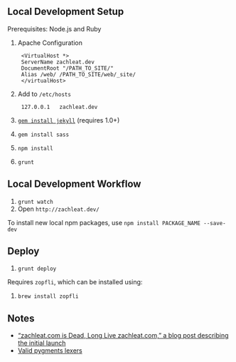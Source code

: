 ## Local Development Setup

Prerequisites: Node.js and Ruby

1. Apache Configuration

		<VirtualHost *>
		ServerName zachleat.dev
		DocumentRoot "/PATH_TO_SITE/"
		Alias /web/ /PATH_TO_SITE/web/_site/
		</virtualHost>
		
1. Add to `/etc/hosts`

		127.0.0.1	zachleat.dev

1. [`gem install jekyll`](http://jekyllrb.com/docs/installation/) (requires 1.0+)
1. `gem install sass`
1. `npm install`
1. `grunt`

## Local Development Workflow

1. `grunt watch`
1. Open `http://zachleat.dev/`

To install new local npm packages, use `npm install PACKAGE_NAME --save-dev`

## Deploy

1. `grunt deploy`

Requires `zopfli`, which can be installed using:

1. `brew install zopfli`


## Notes

 * [“zachleat.com is Dead, Long Live zachleat.com,” a blog post describing the initial launch](http://www.zachleat.com/web/zachleat-is-dead/)
 * [Valid pygments lexers](http://pygments.org/languages/)
